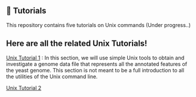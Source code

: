 ## 🚀 Tutorials

This repository contains five tutorials on Unix commands (Under progress..)

## Here are all the related Unix Tutorials!

[Unix Tutorial 1](https://github.com/sekhwal/Unix_tutorial_1/blob/main/README.md) 
: In this section, we will use simple Unix tools to obtain and investigate a genome data file that represents all the annotated features of the yeast genome.
  This section is not meant to be a full introduction to all the utilities of the Unix command line.
 
[Unix Tutorial 2](https://github.com/sekhwal/Unix_Tutorials/blob/main/AWK%20command)



